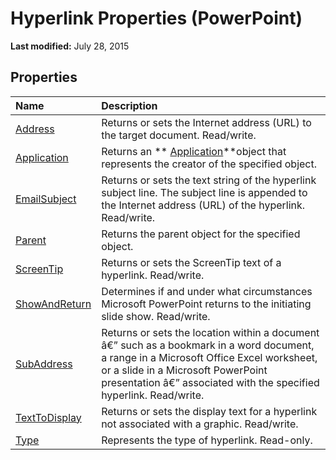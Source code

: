 
# Hyperlink Properties (PowerPoint)

 **Last modified:** July 28, 2015


## Properties



|**Name**|**Description**|
|:-----|:-----|
| [Address](d3d2174a-fbb2-432d-bc42-6623c91e9843.md)|Returns or sets the Internet address (URL) to the target document. Read/write.|
| [Application](10191a9a-5103-f024-62dc-5fd129a56bf8.md)|Returns an  ** [Application](978c2b99-4271-b953-4283-73b5f3d96f41.md)**object that represents the creator of the specified object.|
| [EmailSubject](2416a620-9788-5da9-3095-432cab5cdc95.md)|Returns or sets the text string of the hyperlink subject line. The subject line is appended to the Internet address (URL) of the hyperlink. Read/write.|
| [Parent](5939f1a2-eb4f-d938-2683-530b0a408614.md)|Returns the parent object for the specified object.|
| [ScreenTip](96ff1076-7563-8250-ea75-cee46094824e.md)|Returns or sets the ScreenTip text of a hyperlink. Read/write.|
| [ShowAndReturn](5d08a3ff-8352-0523-2d8c-629f996b296a.md)|Determines if and under what circumstances Microsoft PowerPoint returns to the initiating slide show. Read/write.|
| [SubAddress](f7b34b39-6e4c-5606-8b19-92ddc0dcede5.md)|Returns or sets the location within a document â€” such as a bookmark in a word document, a range in a Microsoft Office Excel worksheet, or a slide in a Microsoft PowerPoint presentation â€” associated with the specified hyperlink. Read/write.|
| [TextToDisplay](5f30033e-ddb8-8814-9e55-e0137ff6fa48.md)|Returns or sets the display text for a hyperlink not associated with a graphic. Read/write.|
| [Type](91a74e53-0223-ca06-6722-0bc35cda4656.md)|Represents the type of hyperlink. Read-only.|
